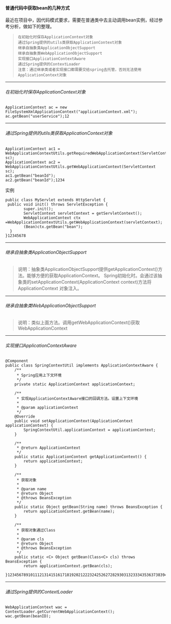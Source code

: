 #### 普通代码中获取bean的几种方式

最近在项目中，因代码模式要求，需要在普通类中去主动调用bean实例，经过参考分析，做如下的整理。

> ```
> 在初始化时保存ApplicationContext对象 
> 通过Spring提供的utils类获取ApplicationContext对象 
> 继承自抽象类ApplicationObjectSupport 
> 继承自抽象类WebApplicationObjectSupport 
> 实现接口ApplicationContextAware 
> 通过Spring提供的ContextLoader
> 注意：通过继承类或者实现接口都需要交给spring去托管，否则无法使用ApplicationContext对象
> ```

------

###### 在初始化时保存ApplicationContext对象

```
ApplicationContext ac = new FileSystemXmlApplicationContext("applicationContext.xml"); 
ac.getBean("userService");12
```

------

###### 通过Spring提供的utils类获取ApplicationContext对象

```
ApplicationContext ac1 = WebApplicationContextUtils.getRequiredWebApplicationContext(ServletContext sc); 
ApplicationContext ac2 = WebApplicationContextUtils.getWebApplicationContext(ServletContext sc); 
ac1.getBean("beanId"); 
ac2.getBean("beanId");1234
```

实例

```
public class MyServlet extends HttpServlet {
 public void init() throws ServletException {         
        super.init();
        ServletContext servletContext = getServletContext(); 
        WebApplicationContext ctx =WebApplicationContextUtils.getWebApplicationContext(servletContext);
        (Bean)ctx.getBean("bean");
  }  
}12345678
```

------

###### 继承自抽象类ApplicationObjectSupport

> 说明：抽象类ApplicationObjectSupport提供getApplicationContext()方法。能够方便的获取ApplicationContext。
> Spring初始化时。会通过该抽象类的setApplicationContext(ApplicationContext context)方法将ApplicationContext 对象注入。

------

###### 继承自抽象类WebApplicationObjectSupport

> 说明：类似上面方法。调用getWebApplicationContext()获取WebApplicationContext

------

###### 实现接口ApplicationContextAware

```
@Component
public class SpringContextUtil implements ApplicationContextAware {
    /**
     * Spring应用上下文环境
     */
    private static ApplicationContext applicationContext;

    /**
     * 实现ApplicationContextAware接口的回调方法。设置上下文环境
     *
     * @param applicationContext
     */
    @Override
    public void setApplicationContext(ApplicationContext applicationContext) {
        SpringContextUtil.applicationContext = applicationContext;
    }

    /**
     * @return ApplicationContext
     */
    public static ApplicationContext getApplicationContext() {
        return applicationContext;
    }

    /**
     * 获取对象
     *
     * @param name
     * @return Object
     * @throws BeansException
     */
    public static Object getBean(String name) throws BeansException {
        return applicationContext.getBean(name);
    }

    /**
     * 获取对象通过Class
     *
     * @param cls
     * @return Object
     * @throws BeansException
     */
    public static <C> Object getBean(Class<C> cls) throws BeansException {
        return applicationContext.getBean(cls);
    }123456789101112131415161718192021222324252627282930313233343536373839404142434445
```

------

###### 通过Spring提供的ContextLoader

```
WebApplicationContext wac = ContextLoader.getCurrentWebApplicationContext();
wac.getBean(beanID);
```